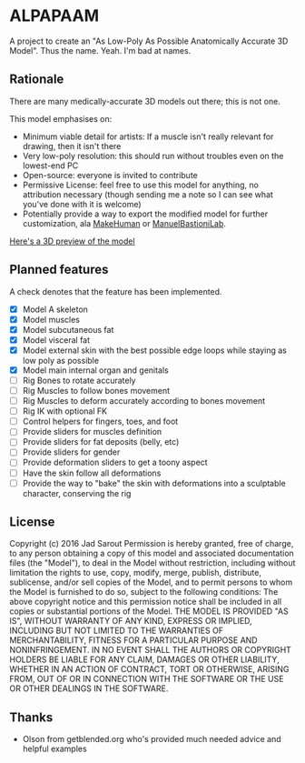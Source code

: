 # ALPAPAAM

A project to create an "As Low-Poly As Possible Anatomically Accurate 3D Model". Thus the name. Yeah. I'm bad at names.

## Rationale

There are many medically-accurate 3D models out there; this is not one.

This model emphasises on:

- Minimum viable detail for artists: If a muscle isn't really relevant for drawing, then it isn't there
- Very low-poly resolution: this should run without troubles even on the lowest-end PC
- Open-source: everyone is invited to contribute
- Permissive License: feel free to use this model for anything, no attribution necessary (though sending me a note so I can see what you've done with it is welcome)
- Potentially provide a way to export the modified model for further customization, ala [MakeHuman](http://www.makehuman.org/) or [ManuelBastioniLab](http://www.manuelbastioni.com/manuellab.php).

[Here's a 3D preview of the model](https://sketchfab.com/models/b08dbc53a19c423c8414760e395342a9/)


## Planned features

A check denotes that the feature has been implemented.

- [x] Model A skeleton
- [x] Model muscles
- [x] Model subcutaneous fat
- [x] Model visceral fat
- [x] Model external skin with the best possible edge loops while staying as low poly as possible
- [x] Model main internal organ and genitals
- [ ] Rig Bones to rotate accurately
- [ ] Rig Muscles to follow bones movement
- [ ] Rig Muscles to deform accurately according to bones movement
- [ ] Rig IK with optional FK
- [ ] Control helpers for fingers, toes, and foot
- [ ] Provide sliders for muscles definition
- [ ] Provide sliders for fat deposits (belly, etc)
- [ ] Provide sliders for gender
- [ ] Provide deformation sliders to get a toony aspect
- [ ] Have the skin follow all deformations
- [ ] Provide the way to "bake" the skin with deformations into a sculptable character, conserving the rig

## License

Copyright (c) 2016 Jad Sarout
Permission is hereby granted, free of charge, to any person obtaining a copy of this model and associated documentation files (the "Model"), to deal in the Model without restriction, including without limitation the rights to use, copy, modify, merge, publish, distribute, sublicense, and/or sell copies of the Model, and to permit persons to whom the Model is furnished to do so, subject to the following conditions:
The above copyright notice and this permission notice shall be included in all copies or substantial portions of the Model.
THE MODEL IS PROVIDED "AS IS", WITHOUT WARRANTY OF ANY KIND, EXPRESS OR IMPLIED, INCLUDING BUT NOT LIMITED TO THE WARRANTIES OF MERCHANTABILITY, FITNESS FOR A PARTICULAR PURPOSE AND NONINFRINGEMENT. IN NO EVENT SHALL THE AUTHORS OR COPYRIGHT HOLDERS BE LIABLE FOR ANY CLAIM, DAMAGES OR OTHER LIABILITY, WHETHER IN AN ACTION OF CONTRACT, TORT OR OTHERWISE, ARISING FROM, OUT OF OR IN CONNECTION WITH THE SOFTWARE OR THE USE OR OTHER DEALINGS IN THE SOFTWARE.

## Thanks
 
 - Olson from getblended.org who's provided much needed advice and helpful examples
